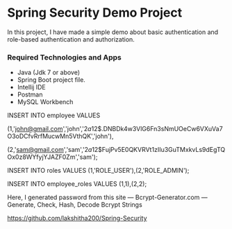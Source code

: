 # Spring Security Demo Project
In this project, I have made a simple demo about basic authentication and role-based authentication and authorization.

### Required Technologies and Apps
- Java (Jdk 7 or above)
- Spring Boot project file.
- Intellij IDE
- Postman
- MySQL Workbench




INSERT INTO employee VALUES

(1,'john@gmail.com','john','$2a$12$.DNBDk4w3VlG6Fn3sNmUOeCw6VXuVa7O3oDCfvRrfMucwMn5VthQK','john'),

(2,'sam@gmail.com','sam','$2a$12$FujPv5E0QKVRVt1zIIu3GuTMxkvLs9dEgTQOx0z8WYfyjYJAZF0Zm','sam');

INSERT INTO roles VALUES (1,'ROLE_USER'),(2,'ROLE_ADMIN');

INSERT INTO employee_roles VALUES (1,1),(2,2);

Here, I generated password from this site — Bcrypt-Generator.com — Generate, Check, Hash, Decode Bcrypt Strings

https://github.com/lakshitha200/Spring-Security


